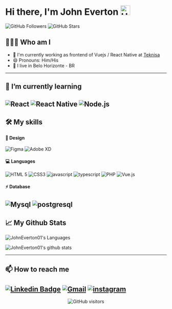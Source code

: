 # Hi there, I'm John Everton <img src="https://raw.githubusercontent.com/iampavangandhi/iampavangandhi/master/gifs/Hi.gif" width="30px" alt="Hi"> 
![GitHub Followers](https://img.shields.io/github/followers/johneverton01?style=for-the-badge&labelColor=0D0D0D&logo=Github&Color=white)
![GitHub Stars](https://img.shields.io/github/stars/johneverton01?style=for-the-badge&labelColor=0D0D0D&logo=Github&Color=white)



## 👨🏾‍💻 Who am I

- 🔭 I'm currently working as frontend of Vuejs / React Native at [Teknisa](https://www.teknisa.com)
- 😄 Pronouns: Him/His
- 📌 I live in Belo Horizonte - BR
---

## 🌱 I’m currently learning
![React](https://img.shields.io/badge/React-20232A?style=for-the-badge&logo=react&logoColor=61DAF)
![React Native](https://img.shields.io/badge/React_Native-20232A?style=for-the-badge&logo=react&logoColor=61DAFB)
![Node.js](https://img.shields.io/badge/Node.js-339933?style=for-the-badge&logo=nodedotjs&logoColor=white)
---

## 🛠️ My skills
#### 🎨 Design
![Figma](https://img.shields.io/badge/Figma-F24D1D.svg?style=for-the-badge&logo=figma&logoColor=white)
![Adobe XD](https://img.shields.io/badge/Adobe%20XD-470137?style=for-the-badge&logo=Adobe%20XD&logoColor=#FF61F6)

#### 💻 Languages
![HTML 5](https://img.shields.io/badge/HTML5-E34F26?style=for-the-badge&logo=html5&logoColor=white)
![CSS3](https://img.shields.io/badge/CSS3-1572B6?style=for-the-badge&logo=css3&logoColor=white)
![javascript](https://img.shields.io/badge/JavaScript-323330?style=for-the-badge&logo=javascript&logoColor=F7DF1E)
![typescript](https://img.shields.io/badge/TypeScript-007ACC?style=for-the-badge&logo=typescript&logoColor=white)
![PHP](https://img.shields.io/badge/PHP-777BB4?style=for-the-badge&logo=php&logoColor=white)
![Vue.js](https://img.shields.io/badge/Vue.js-35495E?style=for-the-badge&logo=vuedotjs&logoColor=4FC08D)

#### ⚡ Database
![Mysql](https://img.shields.io/badge/MySQL-00000F?style=for-the-badge&logo=mysql&logoColor=white)
![postgresql](https://img.shields.io/badge/PostgreSQL-316192?style=for-the-badge&logo=postgresql&logoColor=white)
---

## 📈 My Github Stats

![JohnEverton01's Languages](https://github-readme-stats.vercel.app/api/top-langs/?username=johneverton01&layout=compact&langs_count=7&theme=dark)
<!-- ![JohnEverton01's wakatime](https://github-readme-stats.vercel.app/api/wakatime?username=be52e085-13b8-4cf4-bfa7-ac426ef9c9a3&theme=dark&layout=compact) -->
![JohnEverton01's github stats](https://github-readme-stats.vercel.app/api?username=johneverton01&show_icons=true&theme=dark&include_all_commits=true&count_private=true) 

---

## 📫 How to reach me
[![Linkedin Badge](https://img.shields.io/badge/-John%20Everton-292929?style=for-the-badge&logo=Linkedin&logoColor=white&link=https://www.linkedin.com/in/john-everton01/)](https://www.linkedin.com/in/john-everton01/)
[![Gmail](https://img.shields.io/badge/Gmail-D14836?style=for-the-badge&logo=gmail&logoColor=white)](mailto:johneverton44@gmail.com)
[![instagram](https://img.shields.io/badge/Instagram-E4405F?style=for-the-badge&logo=instagram&logoColor=white)](https://www.instagram.com/johneverton01/)
---

<p align="center">
<img src="https://komarev.com/ghpvc/?username=your-github-johneverton01&color=0D0D0D&style=for-the-bad&label=visitors" alt="GitHub visitors" />
</p>
